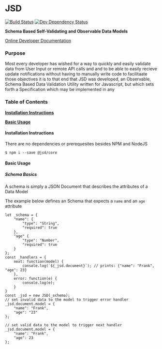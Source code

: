 JSD
=============
[![Build Status](https://travis-ci.org/Webfreshener/JSD.svg?branch=master)](https://travis-ci.org/Webfreshener/JSD)
[![Dev Dependency Status](https://david-dm.org/webfreshener/jsd/dev-status.svg)](https://david-dm.org/webfreshener/jsd?type=dev)

**Schema Based Self-Validating and Observable Data Models**
 

[Online Developer Documentation](https://webfreshener.github.io/JSD/)

### Purpose 
 Most every developer has wished for a way to quickly and easily validate data from User Input or remote API calls and
 and to be able to easily recieve update notifications without having to manually write code to facilitaate those 
 objectives it is to that end that JSD was developed, an Observable, Schema Based Data Validation Utility written for Javascript, 
 but which sets forth a Specification which may be implemented in any

### Table of Contents

**[Installation Instructions](#installation-instructions)**

**[Basic Usage](#basic-usage)**




#### Installation Instructions ####
There are no dependencies or prerequesites besides NPM and NodeJS

```
$ npm i --save @jsd/core
```

#### Basic Usage ####

##### Schema Basics #####

A schema is simply a JSON Document that 
describes the attributes of a Data Model

The example below defines an Schema that expects a `name` and an `age` attribute

```
let _schema = {
    "name": {
        "type": "String",
        "required": true
    },
    "age" {
        "type": "Number",
        "required": true
    }
};
const _handlers = {
    next: function(model) {
        console.log(`${_jsd.document}`); // prints: {"name": "Frank", "age": 23}
    },
    error: function(e) {
        console.log(e);
    }
}
const _jsd = new JSD(_schema);
// set invalid data to the model to trigger error handler
_jsd.document.model = {
    "name": "Frank",
    "age": "23"
};

// set valid data to the model to trigger next handler 
_jsd.document.model = {
    "name": "Frank",
    "age": 23
};
```